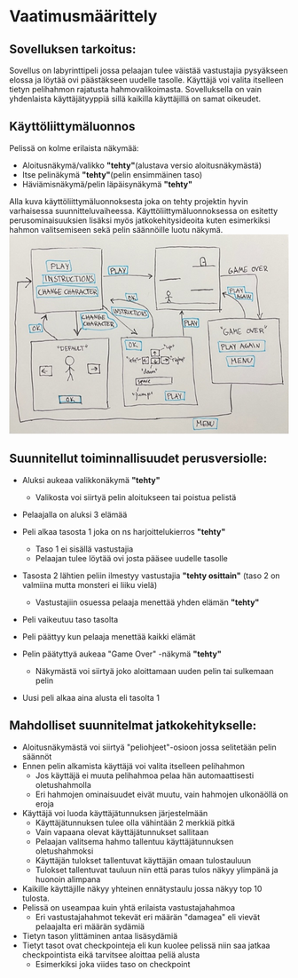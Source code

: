 # Vaatimusmäärittely

## Sovelluksen tarkoitus:

Sovellus on labyrinttipeli jossa pelaajan tulee väistää vastustajia pysyäkseen elossa ja löytää ovi päästäkseen uudelle tasolle.
Käyttäjä voi valita itselleen tietyn pelihahmon rajatusta hahmovalikoimasta.
Sovelluksella on vain yhdenlaista käyttäjätyyppiä sillä kaikilla käyttäjillä on samat oikeudet.

## Käyttöliittymäluonnos

Pelissä on kolme erilaista näkymää:
- Aloitusnäkymä/valikko **"tehty"**(alustava versio aloitusnäkymästä)
- Itse pelinäkymä **"tehty"**(pelin ensimmäinen taso)
- Häviämisnäkymä/pelin läpäisynäkymä **"tehty"**

Alla kuva käyttöliittymäluonnoksesta joka on tehty projektin hyvin varhaisessa suunnitteluvaiheessa. Käyttöliittymäluonnoksessa on esitetty perusominaisuuksien lisäksi myös jatkokehitysideoita kuten esimerkiksi hahmon valitsemiseen sekä pelin säännöille luotu näkymä.
![Käyttöliittymäluonnos](https://github.com/laurelcrelia/ot-harjoitustyo/blob/master/dokumentaatio/kayttoliittymaluonnos.jpg)

## Suunnitellut toiminnallisuudet perusversiolle:

- Aluksi aukeaa valikkonäkymä **"tehty"**
  - Valikosta voi siirtyä pelin aloitukseen tai poistua pelistä
  
- Pelaajalla on aluksi 3 elämää

- Peli alkaa tasosta 1 joka on ns harjoittelukierros **"tehty"**
  - Taso 1 ei sisällä vastustajia 
  - Pelaajan tulee löytää ovi josta pääsee uudelle tasolle
  
- Tasosta 2 lähtien peliin ilmestyy vastustajia **"tehty osittain"** (taso 2 on valmiina mutta monsteri ei liiku vielä)
  - Vastustajiin osuessa pelaaja menettää yhden elämän **"tehty"**
  
- Peli vaikeutuu taso tasolta
- Peli päättyy kun pelaaja menettää kaikki elämät

- Pelin päätyttyä aukeaa "Game Over" -näkymä **"tehty"**
  - Näkymästä voi siirtyä joko aloittamaan uuden pelin tai sulkemaan pelin
  
- Uusi peli alkaa aina alusta eli tasolta 1


## Mahdolliset suunnitelmat jatkokehitykselle:

- Aloitusnäkymästä voi siirtyä "peliohjeet"-osioon jossa selitetään pelin säännöt
- Ennen pelin alkamista käyttäjä voi valita itselleen pelihahmon
  - Jos käyttäjä ei muuta pelihahmoa pelaa hän automaattisesti oletushahmolla
  - Eri hahmojen ominaisuudet eivät muutu, vain hahmojen ulkonäöllä on eroja
- Käyttäjä voi luoda käyttäjätunnuksen järjestelmään
  - Käyttäjätunnuksen tulee olla vähintään 2 merkkiä pitkä
  - Vain vapaana olevat käyttäjätunnukset sallitaan
  - Pelaajan valitsema hahmo tallentuu käyttäjätunnuksen oletushahmoksi
  - Käyttäjän tulokset tallentuvat käyttäjän omaan tulostauluun
  - Tulokset tallentuvat tauluun niin että paras tulos näkyy ylimpänä ja huonoin alimpana
- Kaikille käyttäjille näkyy yhteinen ennätystaulu jossa näkyy top 10 tulosta.
- Pelissä on useampaa kuin yhtä erilaista vastustajahahmoa
  - Eri vastustajahahmot tekevät eri määrän "damagea" eli vievät pelaajalta eri määrän sydämiä
- Tietyn tason ylittäminen antaa lisäsydämiä
- Tietyt tasot ovat checkpointeja eli kun kuolee pelissä niin saa jatkaa checkpointista eikä tarvitsee aloittaa peliä alusta
  - Esimerkiksi joka viides taso on checkpoint

